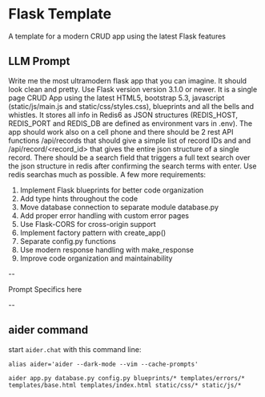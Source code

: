 # Flask Template 

A template for a modern CRUD app using the latest Flask features 

## LLM Prompt 

Write me the most ultramodern flask app that you can imagine. It should look clean and pretty. Use Flask version version 3.1.0 or newer. It is a single page CRUD App using the latest HTML5, bootstrap 5.3, javascript (static/js/main.js and static/css/styles.css), blueprints and all the bells and whistles. 
It stores all info in Redis6 as JSON structures (REDIS_HOST, REDIS_PORT and REDIS_DB are defined as environment vars in .env). 
The app should work also on a cell phone and there should be 2 rest API functions /api/records that should give a simple list of record IDs and and /api/record/<record_id> that gives the entire json structure of a single record. There should be a search field that triggers a full text search over the json structure in redis after confirming the search terms with enter. Use redis searchas much as possible. A few more requirements: 

 1. Implement Flask blueprints for better code organization
 2. Add type hints throughout the code
 3. Move database connection to separate module database.py
 4. Add proper error handling with custom error pages
 5. Use Flask-CORS for cross-origin support
 6. Implement factory pattern with create_app()
 7. Separate config.py functions
 8. Use modern response handling with make_response
 9. Improve code organization and maintainability

--  

 Prompt Specifics here 

--


## aider command

start `aider.chat` with this command line:

```
alias aider='aider --dark-mode --vim --cache-prompts'

aider app.py database.py config.py blueprints/* templates/errors/* templates/base.html templates/index.html static/css/* static/js/*
```
